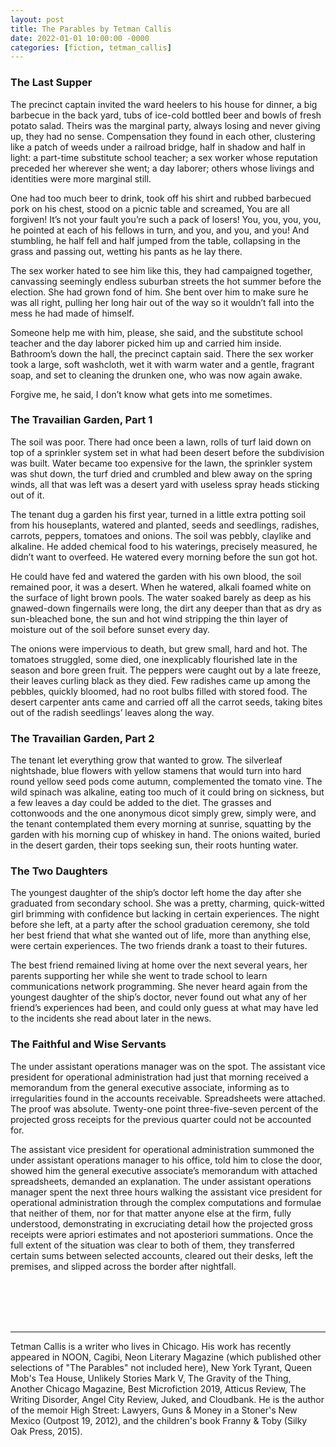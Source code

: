 ```yaml
---
layout: post
title: The Parables by Tetman Callis
date: 2022-01-01 10:00:00 -0000
categories: [fiction, tetman_callis]
---
```

<div class="story">
<h3>The Last Supper</h3>
The precinct captain invited the ward heelers to his house for dinner, a big barbecue in the back yard, tubs of ice-cold bottled beer and bowls of fresh potato salad. Theirs was the marginal party, always losing and never giving up, they had no sense. Compensation they found in each other, clustering like a patch of weeds under a railroad bridge, half in shadow and half in light: a part-time substitute school teacher; a sex worker whose reputation preceded her wherever she went; a day laborer; others whose livings and identities were more marginal still. 

One had too much beer to drink, took off his shirt and rubbed barbecued pork on his chest, stood on a picnic table and screamed, You are all forgiven! It’s not your fault you’re such a pack of losers! You, you, you, you, he pointed at each of his fellows in turn, and you, and you, and you! And stumbling, he half fell and half jumped from the table, collapsing in the grass and passing out, wetting his pants as he lay there. 

The sex worker hated to see him like this, they had campaigned together, canvassing seemingly endless suburban streets the hot summer before the election. She had grown fond of him. She bent over him to make sure he was all right, pulling her long hair out of the way so it wouldn’t fall into the mess he had made of himself.

Someone help me with him, please, she said, and the substitute school teacher and the day laborer picked him up and carried him inside. Bathroom’s down the hall, the precinct captain said. There the sex worker took a large, soft washcloth, wet it with warm water and a gentle, fragrant soap, and set to cleaning the drunken one, who was now again awake.

Forgive me, he said, I don’t know what gets into me sometimes.	

<h3>The Travailian Garden, Part 1</h3>
The soil was poor. There had once been a lawn, rolls of turf laid down on top of a sprinkler system set in what had been desert before the subdivision was built. Water became too expensive for the lawn, the sprinkler system was shut down, the turf dried and crumbled and blew away on the spring winds, all that was left was a desert yard with useless spray heads sticking out of it.

The tenant dug a garden his first year, turned in a little extra potting soil from his houseplants, watered and planted, seeds and seedlings, radishes, carrots, peppers, tomatoes and onions. The soil was pebbly, claylike and alkaline. He added chemical food to his waterings, precisely measured, he didn’t want to overfeed. He watered every morning before the sun got hot. 

He could have fed and watered the garden with his own blood, the soil remained poor, it was a desert. When he watered, alkali foamed white on the surface of light brown pools. The water soaked barely as deep as his gnawed-down fingernails were long, the dirt any deeper than that as dry as sun-bleached bone, the sun and hot wind stripping the thin layer of moisture out of the soil before sunset every day.

The onions were impervious to death, but grew small, hard and hot. The tomatoes struggled, some died, one inexplicably flourished late in the season and bore green fruit. The peppers were caught out by a late freeze, their leaves curling black as they died. Few radishes came up among the pebbles, quickly bloomed, had no root bulbs filled with stored food. The desert carpenter ants came and carried off all the carrot seeds, taking bites out of the radish seedlings’ leaves along the way. 

<h3>The Travailian Garden, Part 2</h3
The carrots never came up, their seeds all carried off by the desert carpenter ants. The radishes grew no tuberous bulbs, only long thin roots in the pebbly alkaline soil. Around them and the small, hot onions and the lush vine that grew green tomatoes, sprouted silverleaf nightshade and wild spinach, a half-dozen different grasses, countless cottonwood seedlings and one tall green dicot, name unknown. 

The tenant let everything grow that wanted to grow. The silverleaf nightshade, blue flowers with yellow stamens that would turn into hard round yellow seed pods come autumn, complemented the tomato vine. The wild spinach was alkaline, eating too much of it could bring on sickness, but a few leaves a day could be added to the diet. The grasses and cottonwoods and the one anonymous dicot simply grew, simply were, and the tenant contemplated them every morning at sunrise, squatting by the garden with his morning cup of whiskey in hand. The onions waited, buried in the desert garden, their tops seeking sun, their roots hunting water.

<h3>The Two Daughters</h3>
The youngest daughter of the ship’s doctor left home the day after she graduated from secondary school. She was a pretty, charming, quick-witted girl brimming with confidence but lacking in certain experiences. The night before she left, at a party after the school graduation ceremony, she told her best friend that what she wanted out of life, more than anything else, were certain experiences. The two friends drank a toast to their futures.

The best friend remained living at home over the next several years, her parents supporting her while she went to trade school to learn communications network programming. She never heard again from the youngest daughter of the ship’s doctor, never found out what any of her friend’s experiences had been, and could only guess at what may have led to the incidents she read about later in the news.

<h3>The Faithful and Wise Servants</h3>
The under assistant operations manager was on the spot. The assistant vice president for operational administration had just that morning received a memorandum from the general executive associate, informing as to irregularities found in the accounts receivable. Spreadsheets were attached. The proof was absolute. Twenty-one point three-five-seven percent of the projected gross receipts for the previous quarter could not be accounted for.

The assistant vice president for operational administration summoned the under assistant operations manager to his office, told him to close the door, showed him the general executive associate’s memorandum with attached spreadsheets, demanded an explanation. The under assistant operations manager spent the next three hours walking the assistant vice president for operational administration through the complex computations and formulae that neither of them, nor for that matter anyone else at the firm, fully understood, demonstrating in excruciating detail how the projected gross receipts were apriori estimates and not aposteriori summations. Once the full extent of the situation was clear to both of them, they transferred certain sums between selected accounts, cleared out their desks, left the premises, and slipped across the border after nightfall.
</div>
<br><br>
<br><br>
<hr>
Tetman Callis is a writer who lives in Chicago. His work has recently appeared in NOON, Cagibi, Neon Literary Magazine (which published other selections of "The Parables" not included here), New York Tyrant, Queen Mob's Tea House, Unlikely Stories Mark V, The Gravity of the Thing, Another Chicago Magazine, Best Microfiction 2019, Atticus Review, The Writing Disorder, Angel City Review, Juked, and Cloudbank. He is the author of the memoir High Street: Lawyers, Guns & Money in a Stoner's New Mexico (Outpost 19, 2012), and the children's book Franny & Toby (Silky Oak Press, 2015).

